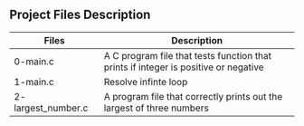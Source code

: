 ## Project Files Description

| Files | Description |
| ----------- | ----------- |
| 0-main.c | A C program file that tests function that prints if integer is positive or negative |
| 1-main.c | Resolve infinte loop |
| 2- largest_number.c | A program file that correctly prints out the largest of three numbers |
